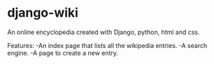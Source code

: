 # django-wiki
An online encyclopedia created with Django, python, html and css.

Features:
-An index page that lists all the wikipedia entries.
-A search engine.
-A page to create a new entry.
